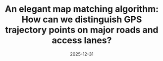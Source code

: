 ---
title: "An elegant map matching algorithm: How can we distinguish GPS trajectory points on major roads and access lanes?"
collection: publications
category: conferences
permalink: /publication/2024-02-17-paper-title-number-4
date: 2025-12-31
venue: 'ICLR 2025 Tiny Papers'
---